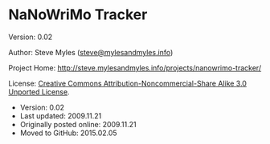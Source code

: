 # NaNoWriMo Tracker

Version:  0.02

Author:  Steve Myles (steve@mylesandmyles.info)

Project Home:  http://steve.mylesandmyles.info/projects/nanowrimo-tracker/

License:  [Creative Commons Attribution-Noncommercial-Share Alike 3.0 Unported License](http://creativecommons.org/licenses/by-nc-sa/3.0/).

* Version: 0.02
* Last updated: 2009.11.21
* Originally posted online: 2009.11.21
* Moved to GitHub: 2015.02.05

